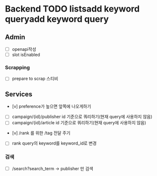 # Backend TODO listsadd keyword queryadd keyword query

## Admin
- [ ] openapi작성
- [ ] slot isEnabled

### Scrapping

- [ ] prepare to scrap 스티비 

## Services

- [v] preference가 높으면 앞쪽에 나오게하기
- [ ] campaign/{id}/publisher id 기준으로 쿼리하기(현재 query에 사용하지 않음)
- [ ] campaign/{id}/article id 기준으로 쿼리하기(현재 query에 사용하지 않음)
- [v] /rank 를 위한 /tag 전달 주기
- [ ] rank query의 keyword를 keyword_id로 변경

### 검색
- [ ] /search?search_term
-> publisher  만 검색

